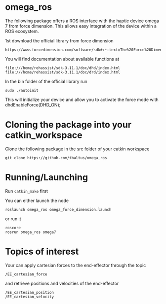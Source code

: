 # omega_ros
The following package offers a ROS interface with the haptic device omega 7 from force dimension. This allows easy integration of the device within a ROS ecosystem.

1st download the official library from force dimension 

```
https://www.forcedimension.com/software/sdk#:~:text=The%20Force%20Dimension%20SDK%20is,Haptic%20SDK%20and%20Robotic%20SDK. 
```

You will find documentation about available functions at 

```
file:///home/rehassist/sdk-3.11.1/doc/dhd/index.html
file:///home/rehassist/sdk-3.11.1/doc/drd/index.html
```

In the bin folder of the official library run

```
sudo ./autoinit
```

This will initialize your device and allow you to activate the force mode with dhdEnableForce(DHD_ON);

# Cloning the package into your catkin_workspace

Clone the following package in the src folder of your catkin workspace

```
git clone https://github.com/tbaltus/omega_ros
```

# Running/Launching

Run `catkin_make` first

You can either launch the node

```
roslaunch omega_ros omega_force_dimension.launch
```

or run it

```
roscore
rosrun omega_ros omega7
```

# Topics of interest

Your can apply cartesian forces to the end-effector through the topic

```
/EE_cartesian_force
```

and retrieve positions and velocities of the end-effector

```
/EE_cartesian_position
/EE_cartesian_velocity
```
